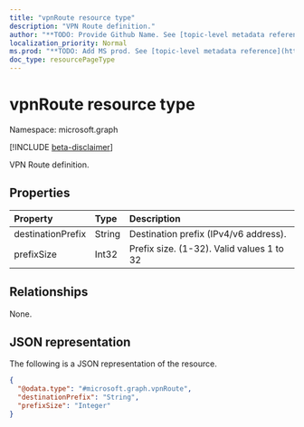 ```yaml
---
title: "vpnRoute resource type"
description: "VPN Route definition."
author: "**TODO: Provide Github Name. See [topic-level metadata reference](https://msgo.azurewebsites.net/add/document/guidelines/metadata.html#topic-level-metadata)**"
localization_priority: Normal
ms.prod: "**TODO: Add MS prod. See [topic-level metadata reference](https://msgo.azurewebsites.net/add/document/guidelines/metadata.html#topic-level-metadata)**"
doc_type: resourcePageType
---
```


# vpnRoute resource type

Namespace: microsoft.graph

[!INCLUDE [beta-disclaimer](../../includes/beta-disclaimer.md)]

VPN Route definition.

## Properties
|Property|Type|Description|
|:---|:---|:---|
|destinationPrefix|String|Destination prefix (IPv4/v6 address).|
|prefixSize|Int32|Prefix size. (1-32). Valid values 1 to 32|

## Relationships
None.

## JSON representation
The following is a JSON representation of the resource.
<!-- {
  "blockType": "resource",
  "@odata.type": "microsoft.graph.vpnRoute"
}
-->
``` json
{
  "@odata.type": "#microsoft.graph.vpnRoute",
  "destinationPrefix": "String",
  "prefixSize": "Integer"
}
```


